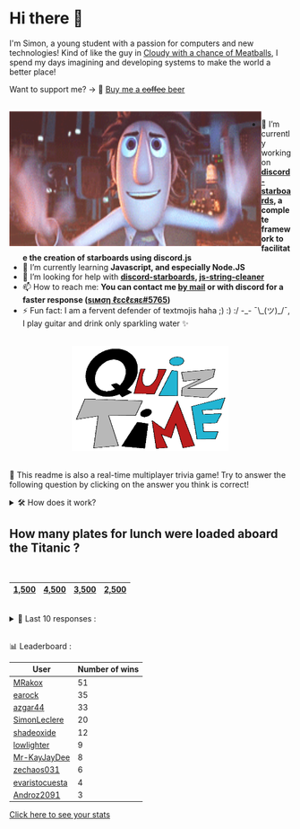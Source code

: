 # Hi there 👋

I'm Simon, a young student with a passion for computers and new technologies!
Kind of like the guy in [Cloudy with a chance of Meatballs](https://www.youtube.com/watch?v=dQw4w9WgXcQ), I spend my days imagining and developing systems to make the world a better place!

Want to support me? -> 🍺 [Buy me a ~~coffee~~ beer](https://www.buymeacoffee.com/SimonLeclere)

<br>

<img width="450" height="240" src="./assets/cloudyWithAChanceOfMeatBalls.gif" align=left>

- 🔭 I’m currently working on **[discord-starboards](https://github.com/SimonLeclere/discord-starboards), a complete framework to facilitate the creation of starboards using discord.js**
- 🌱 I’m currently learning **Javascript, and especially Node.JS**
- 🤔 I’m looking for help with **[discord-starboards](https://github.com/SimonLeclere/discord-starboards), [js-string-cleaner](https://github.com/SimonLeclere/Js-String-Cleaner)**
- 📫 How to reach me: **You can contact me [by mail](mailto:simon-leclere@orange.fr) or with discord for a faster response ([sιмση ℓεcℓεяε#5765](https://discord.com/invite/U2VGrkT))**
- ⚡ Fun fact: I am a fervent defender of textmojis haha ;) :) :/ -\_- ¯\\\_(ツ)\_/¯, I play guitar and drink only sparkling water ✨

<br>

<center><img width="280" height="187" src="./assets/quizTime.gif"></center>

<br>

🎲 This readme is also a real-time multiplayer trivia game! Try to answer the following question by clicking on the answer you think is correct!
<details>
  <summary>🛠️ How does it work?</summary>
  Each answer is a link to a pre-filled issue. When you press "Submit new issue", it triggers a Github action workflow that compares your answer with the correct answer, finds a new question and updates the readme.md file. Not bad huh?! This whole process only takes about 20 seconds!
</details>

## How many plates for lunch were loaded aboard the Titanic ?

<br>

| [1,500](https://github.com/SimonLeclere/SimonLeclere/issues/new?title=quiz%7C563%7C1,500&body=Just%20click%20'Submit%20new%20issue'.) | [4,500](https://github.com/SimonLeclere/SimonLeclere/issues/new?title=quiz%7C563%7C4,500&body=Just%20click%20'Submit%20new%20issue'.) | [3,500](https://github.com/SimonLeclere/SimonLeclere/issues/new?title=quiz%7C563%7C3,500&body=Just%20click%20'Submit%20new%20issue'.) | [2,500](https://github.com/SimonLeclere/SimonLeclere/issues/new?title=quiz%7C563%7C2,500&body=Just%20click%20'Submit%20new%20issue'.) |
| - | - | - | - | 

<br>

<details>
  <summary>📒 Last 10 responses :</summary>

- **SimonLeclere** answered **Tintin in Tibet** to `In what adventure does Tintin find himself facing an impressive Yeti ?` (Good answer)
- **azgar44** answered **Favre** to `Which of these writers was 40 years old when Gustave Flaubert was born ?` (Wrong answer)
- **shadeoxide** answered **Paws** to `Why do martens sometimes kill chickens ?` (Wrong answer)
- **earock** answered **Labels** to `What clickable link can we now apply to a photo on Instagram ?` (Wrong answer)
- **earock** answered **Pepe Jeans** to `What brand of jeans did Brad Pitt advertise for that out of the shadows ?` (Wrong answer)
- **SimonLeclere** answered **Temperature** to `What have we checked in 2020 among travelers leaving planes from China ?` (Good answer)
- **SimonLeclere** answered **Stirrups** to `Who directed the film « And in the middle flows a river », released in 1992 ?` (Wrong answer)
- **earock** answered **Brumadinho** to `The rupture of which Brazilian dam had a significant impact on Amazonian biodiversity ?` (Good answer)
- **azgar44** answered **OneDrive** to `Which online storage service was invented by Microsoft ?` (Good answer)
- **azgar44** answered **Loathly** to `Who represents the true enigma of « Tales of Thousand and One Nights » ?` (Wrong answer)

</details>

<br>

📊 Leaderboard :

| User | Number of wins |
|-|-|
| [MRakox](https://github.com/MRakox) | 51 |
| [earock](https://github.com/earock) | 35 |
| [azgar44](https://github.com/azgar44) | 33 |
| [SimonLeclere](https://github.com/SimonLeclere) | 20 |
| [shadeoxide](https://github.com/shadeoxide) | 12 |
| [lowlighter](https://github.com/lowlighter) | 9 |
| [Mr-KayJayDee](https://github.com/Mr-KayJayDee) | 8 |
| [zechaos031](https://github.com/zechaos031) | 6 |
| [evaristocuesta](https://github.com/evaristocuesta) | 4 |
| [Androz2091](https://github.com/Androz2091) | 3 |

[Click here to see your stats](https://github.com/SimonLeclere/SimonLeclere/issues/new?title=MyStats&body=Just%20click%20%27Submit%20new%20issue%27.)
